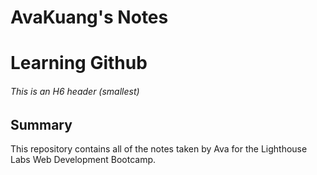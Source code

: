 # AvaKuang's Notes

# Learning Github
###### This is an H6 header (smallest)

## Summary 

This repository contains all of the notes taken by Ava for the Lighthouse Labs Web Development Bootcamp.
